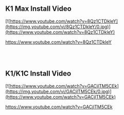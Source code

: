 <br>

## K1 Max Install Video

[![https://www.youtube.com/watch?v=8Qz1CTDkleY](https://img.youtube.com/vi/8Qz1CTDkleY/0.jpg)](https://www.youtube.com/watch?v=8Qz1CTDkleY)

https://www.youtube.com/watch?v=8Qz1CTDkleY

<br><br>

## K1/K1C Install Video

[![https://www.youtube.com/watch?v=GACjlTM5CEk](https://img.youtube.com/vi/GACjlTM5CEk/0.jpg)](https://www.youtube.com/watch?v=GACjlTM5CEk)

https://www.youtube.com/watch?v=GACjlTM5CEk